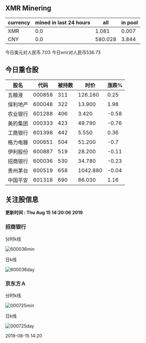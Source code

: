 ## XMR Minering

|currency|mined in last 24 hours|all|in pool|
|---|---|---|---|
|XMR|0.0|1.081|0.007|
|CNY|0.0|580.028|3.844|

今日美元对人民币 7.03	今日xmr对人民币536.73


## 今日重仓股 

|股名|代码|被持数|时价|涨跌%|
|---|---|---|---|---|
|五粮液|000858|311|126.160|0.25|
|保利地产|600048|322|13.900|1.98|
|农业银行|601288|406|3.420|-0.58|
|美的集团|000333|423|49.790|-0.76|
|工商银行|601398|442|5.550|0.36|
|格力电器|000651|504|51.200|-0.7|
|伊利股份|600887|519|28.200|-0.11|
|招商银行|600036|530|34.780|-0.23|
|贵州茅台|600519|658|1042.880|-0.04|
|中国平安|601318|690|86.030|1.16|

## 关注股信息
**更新时间 : Thu Aug 15 14:20:06 2019**
### 招商银行 
分时k线

![600036min](http://image.sinajs.cn/newchart/min/n/sh600036.gif)

日k线

![600036day](http://image.sinajs.cn/newchart/daily/n/sh600036.gif)

### 京东方Ａ 
分时k线

![000725min](http://image.sinajs.cn/newchart/min/n/sz000725.gif)

日k线

![000725day](http://image.sinajs.cn/newchart/daily/n/sz000725.gif)

2019-08-15 14:20